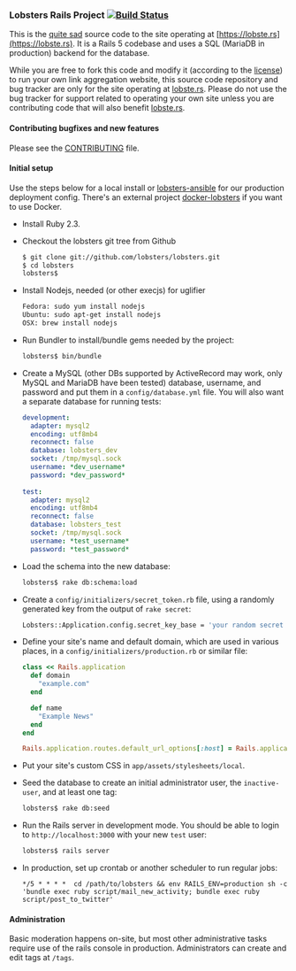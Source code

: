 ### Lobsters Rails Project [![Build Status](https://travis-ci.org/lobsters/lobsters.svg?branch=master)](https://travis-ci.org/lobsters/lobsters)

This is the
[quite sad](https://www.reddit.com/r/rails/comments/6jz7tq/source_code_lobsters_a_hacker_news_clone_built/)
source code to the site operating at
[https://lobste.rs](https://lobste.rs).
It is a Rails 5 codebase and uses a SQL (MariaDB in production) backend for the database.

While you are free to fork this code and modify it (according to the [license](https://github.com/lobsters/lobsters/blob/master/LICENSE))
to run your own link aggregation website, this source code repository and bug
tracker are only for the site operating at [lobste.rs](https://lobste.rs/).
Please do not use the bug tracker for support related to operating your own
site unless you are contributing code that will also benefit [lobste.rs](https://lobste.rs/).

#### Contributing bugfixes and new features

Please see the [CONTRIBUTING](https://github.com/lobsters/lobsters/blob/master/CONTRIBUTING.md)
file.

#### Initial setup

Use the steps below for a local install or
[lobsters-ansible](https://github.com/lobsters/lobsters-ansible) for our production deployment config.
There's an external project [docker-lobsters](https://github.com/jamesbrink/docker-lobsters) if you want to use Docker.

* Install Ruby 2.3.

* Checkout the lobsters git tree from Github
    ```sh
    $ git clone git://github.com/lobsters/lobsters.git
    $ cd lobsters
    lobsters$
    ```

* Install Nodejs, needed (or other execjs) for uglifier
    ```sh
    Fedora: sudo yum install nodejs
    Ubuntu: sudo apt-get install nodejs
    OSX: brew install nodejs
    ```

* Run Bundler to install/bundle gems needed by the project:

    ```sh
    lobsters$ bin/bundle
    ```

* Create a MySQL (other DBs supported by ActiveRecord may work, only MySQL and
MariaDB have been tested) database, username, and password and put them in a
`config/database.yml` file.  You will also want a separate database for
running tests:

    ```yaml
    development:
      adapter: mysql2
      encoding: utf8mb4
      reconnect: false
      database: lobsters_dev
      socket: /tmp/mysql.sock
      username: *dev_username*
      password: *dev_password*
      
    test:
      adapter: mysql2
      encoding: utf8mb4
      reconnect: false
      database: lobsters_test
      socket: /tmp/mysql.sock
      username: *test_username*
      password: *test_password*
    ```

* Load the schema into the new database:

    ```sh
    lobsters$ rake db:schema:load
    ```

* Create a `config/initializers/secret_token.rb` file, using a randomly
generated key from the output of `rake secret`:

    ```sh
    Lobsters::Application.config.secret_key_base = 'your random secret here'
    ```

* Define your site's name and default domain, which are used in various places,
in a `config/initializers/production.rb` or similar file:

    ```ruby
    class << Rails.application
      def domain
        "example.com"
      end

      def name
        "Example News"
      end
    end

    Rails.application.routes.default_url_options[:host] = Rails.application.domain
    ```

* Put your site's custom CSS in `app/assets/stylesheets/local`.

* Seed the database to create an initial administrator user, the `inactive-user`, and at least one tag:

    ```sh
    lobsters$ rake db:seed
    ```

* Run the Rails server in development mode.  You should be able to login to
`http://localhost:3000` with your new `test` user:

    ```sh
    lobsters$ rails server
    ```

* In production, set up crontab or another scheduler to run regular jobs:

    ```
    */5 * * * *  cd /path/to/lobsters && env RAILS_ENV=production sh -c 'bundle exec ruby script/mail_new_activity; bundle exec ruby script/post_to_twitter'
    ```

#### Administration

Basic moderation happens on-site, but most other administrative tasks require use of the rails console in production.
Administrators can create and edit tags at `/tags`.
